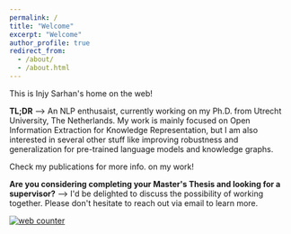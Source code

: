```yaml
---
permalink: /
title: "Welcome"
excerpt: "Welcome"
author_profile: true
redirect_from: 
  - /about/
  - /about.html
---
```


This is Injy Sarhan's home on the web!

**TL;DR** --> An NLP enthusaist, currently working on my Ph.D. from Utrecht University, The Netherlands. 
My work is mainly focused on Open Information Extraction for Knowledge Representation, but I am also interested in several other stuff like improving robustness and generalization for pre-trained language models and knowledge graphs.

Check my publications for more info. on my work!



**Are you considering completing your Master's Thesis and looking for a supervisor?** -->
 I'd be delighted to discuss the possibility of working together. Please don't hesitate to reach out via email to learn more.









<!-- hitwebcounter Code START -->
<a href="https://www.hitwebcounter.com" target="_blank">
<img src="https://hitwebcounter.com/counter/counter.php?page=8013006&style=0003&nbdigits=5&type=ip&initCount=0" title="Free Counter" Alt="web counter"   border="0" /></a>                                    
                                    
                                        
                                          
                            
                                    
                                        
